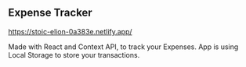 ## Expense Tracker

https://stoic-elion-0a383e.netlify.app/

Made with React and Context API, to track your Expenses.
App is using Local Storage to store your transactions.
